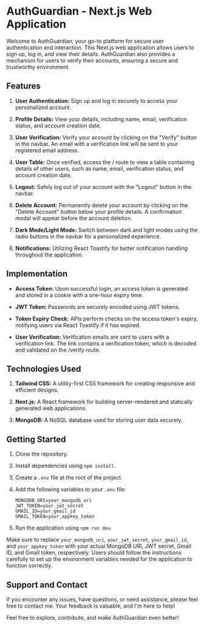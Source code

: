 # AuthGuardian - Next.js Web Application

Welcome to AuthGuardian, your go-to platform for secure user authentication and interaction. This Next.js web application allows users to sign up, log in, and view their details. AuthGuardian also provides a mechanism for users to verify their accounts, ensuring a secure and trustworthy environment.

## Features

1. **User Authentication:** Sign up and log in securely to access your personalized account.

2. **Profile Details:** View your details, including name, email, verification status, and account creation date.

3. **User Verification:** Verify your account by clicking on the "Verify" button in the navbar. An email with a verification link will be sent to your registered email address.

4. **User Table:** Once verified, access the / route to view a table containing details of other users, such as name, email, verification status, and account creation date.

5. **Logout:** Safely log out of your account with the "Logout" button in the navbar.

6. **Delete Account:** Permanently delete your account by clicking on the "Delete Account" button below your profile details. A confirmation modal will appear before the account deletion.

7. **Dark Mode/Light Mode:** Switch between dark and light modes using the radio buttons in the navbar for a personalized experience.

8. **Notifications:** Utilizing React Toastify for better notification handling throughout the application.

## Implementation

- **Access Token:** Upon successful login, an access token is generated and stored in a cookie with a one-hour expiry time.

- **JWT Token:** Passwords are securely encoded using JWT tokens.

- **Token Expiry Check:** APIs perform checks on the access token's expiry, notifying users via React Toastify if it has expired.

- **User Verification:** Verification emails are sent to users with a verification link. The link contains a verification token, which is decoded and validated on the /verify route.

## Technologies Used

1. **Tailwind CSS:** A utility-first CSS framework for creating responsive and efficient designs.

2. **Next.js:** A React framework for building server-rendered and statically generated web applications.

3. **MongoDB:** A NoSQL database used for storing user data securely.

## Getting Started

1. Clone the repository.
2. Install dependencies using `npm install`.
3. Create a `.env` file at the root of the project.
4. Add the following variables to your `.env` file:
   
   ```env
   MONGODB_URI=your_mongodb_uri
   JWT_TOKEN=your_jwt_secret
   GMAIL_ID=your_gmail_id
   GMAIL_TOKEN=your_appkey_token
5. Run the application using `npm run dev`.

Make sure to replace `your_mongodb_uri`, `your_jwt_secret`, `your_gmail_id`, and `your_appkey_token` with your actual MongoDB URI, JWT secret, Gmail ID, and Gmail token, respectively. Users should follow the instructions carefully to set up the environment variables needed for the application to function correctly.

## Support and Contact

If you encounter any issues, have questions, or need assistance, please feel free to contact me. Your feedback is valuable, and I'm here to help!


Feel free to explore, contribute, and make AuthGuardian even better!


